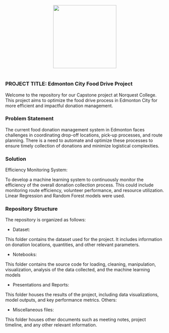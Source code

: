 <p align = "center" draggable=”false” ><img src="https://encrypted-tbn0.gstatic.com/images?q=tbn:ANd9GcR8HNB-ex4xb4H3-PXRcywP5zKC_3U8VzQTPA&usqp=CAU" 
     width="200px"
     height="auto"/>
</p>



# <h1 align="center" id="heading"> 
</h1>


 

### PROJECT TITLE: Edmonton City Food Drive Project

Welcome to the repository for our Capstone project at Norquest College. This project aims to optimize the food drive process in Edmonton City for more efficient and impactful donation management.

### Problem Statement

The current food donation management system in Edmonton faces challenges in coordinating drop-off locations, pick-up processes, and route planning. There is a need to automate and optimize these processes to ensure timely collection of donations and minimize logistical complexities.

### Solution
Efficiency Monitoring System:

To develop a machine learning system to continuously monitor the efficiency of the overall donation collection process. This could include monitoring route efficiency, volunteer performance, and resource utilization. Linear Regression and Random Forest models were used.

### Repository Structure

The repository is organized as follows:

- Dataset:

This folder contains the dataset used for the project. It includes information on donation locations, quantities, and other relevant parameters.

- Notebooks:

This folder contains the source code for loading, cleaning, manipulation, visualization, analysis of the data collected, and the machine learning models

- Presentations and Reports:

This folder houses the results of the project, including data visualizations, model outputs, and key performance metrics.
Others:

- Miscellaneous files:

This folder houses other documents such as meeting notes, project timeline, and any other relevant information.



 




